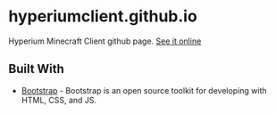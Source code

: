 # hyperiumclient.github.io

Hyperium Minecraft Client github page. [See it online](https://hyperium.cc/)

## Built With

* [Bootstrap](https://getbootstrap.com/) - Bootstrap is an open source toolkit for developing with HTML, CSS, and JS.
